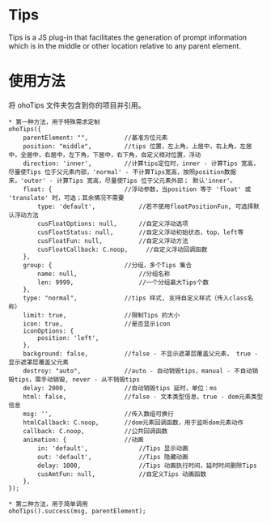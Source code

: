 # Tips
Tips is a JS plug-in that facilitates the generation of prompt information which is in the middle or other location relative to any parent element.

# 使用方法
将 ohoTips 文件夹包含到你的项目并引用。

    * 第一种方法，用于特殊需求定制
    ohoTips({
        parentElement: "",          //基准方位元素
        position: "middle",         //tips 位置，左上角，上居中，右上角，左居中，全居中，右居中，左下角，下居中，右下角，自定义相对位置，浮动
        direction: 'inner',         //计算tips定位时，inner - 计算Tips 宽高，尽量使Tips 位于父元素内部，'normal' - 不计算Tips宽高，按照position数据来，'outer' - 计算Tips 宽高，尽量使Tips 位于父元素外部； 默认'inner'。
        float: {                    //浮动参数，当position 等于 'float' 或 'translate' 时，可选；其余情况不需要 
            type: 'default',            //若不使用floatPositionFun, 可选择默认浮动方法
            cusFloatOptions: null,      //自定义浮动选项
            cusFloatStatus: null,       //自定义浮动初始状态，top，left等
            cusFloatFun: null,          //自定义浮动方法
            cusFloatCallback: C.noop,     //自定义浮动回调函数
        },
        group: {                    //分组，多个Tips 集合
            name: null,                 //分组名称
            len: 9999,                  //一个分组最大Tips个数
        },
        type: "normal",             //tips 样式, 支持自定义样式（传入class名称）
        limit: true,                //限制Tips 的大小
        icon: true,                 //是否显示icon
        iconOptions: {
            position: 'left',
        },
        background: false,          //false - 不显示遮罩层覆盖父元素， true - 显示遮罩层覆盖父元素
        destroy: "auto",            //auto - 自动销毁tips，manual - 不自动销毁tips，需手动销毁, never - 从不销毁tips
        delay: 2000,                //自动销毁tips 延时，单位：ms
        html: false,                //false - 文本类型信息，true - dom元素类型信息
        msg: '',                    //传入数组可换行
        htmlCallback: C.noop,       //dom元素回调函数，用于监听dom元素动作
        callback: C.noop,           //公共回调函数
        animation: {                //动画
            in: 'default',              //Tips 显示动画
            out: 'default',             //Tips 隐藏动画
            delay: 1000,                //Tips 动画执行时间，延时时间删除Tips
            cusAmtFun: null,            //自定义Tips 动画函数
        },
    });

    * 第二种方法，用于简单调用
    ohoTips().success(msg, parentElement);
